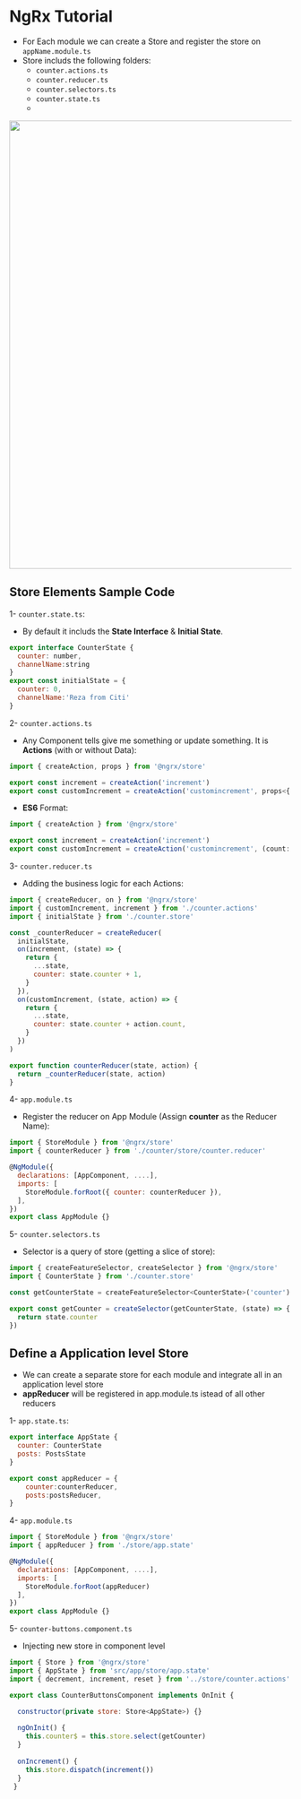 # NgRx Tutorial 

- For Each module we can create a Store and register the store on `appName.module.ts`
- Store includs the following folders: 
  - `counter.actions.ts`
  - `counter.reducer.ts`
  - `counter.selectors.ts`
  - `counter.state.ts`
  - 
<img src="https://user-images.githubusercontent.com/62316360/137068657-52e9b11a-e7d6-44dd-be60-52134cf457c4.png" width="800" />

## Store Elements Sample Code

1- `counter.state.ts`:

- By default it includs the **State Interface** & **Initial State**.

```javascript
export interface CounterState {
  counter: number,
  channelName:string
}
export const initialState = {
  counter: 0,
  channelName:'Reza from Citi'
}    
```

2- `counter.actions.ts`

- Any Component tells give me something or update something. It is **Actions** (with or without Data):

```javascript
import { createAction, props } from '@ngrx/store'

export const increment = createAction('increment')
export const customIncrement = createAction('customincrement', props<{ count: number }>())
```

- **ES6** Format:

```javascript
import { createAction } from '@ngrx/store'

export const increment = createAction('increment')
export const customIncrement = createAction('customincrement', (count: number)=>({count}))
```

3- `counter.reducer.ts`

- Adding the business logic for each Actions:

```javascript
import { createReducer, on } from '@ngrx/store'
import { customIncrement, increment } from './counter.actions'
import { initialState } from './counter.store'

const _counterReducer = createReducer(
  initialState,
  on(increment, (state) => {
    return {
      ...state,
      counter: state.counter + 1,
    }
  }),
  on(customIncrement, (state, action) => {
    return {
      ...state,
      counter: state.counter + action.count,
    }
  })
)

export function counterReducer(state, action) {
  return _counterReducer(state, action)
}
```

4- `app.module.ts`

- Register the reducer on App Module (Assign **counter** as the Reducer Name):

```javascript
import { StoreModule } from '@ngrx/store'
import { counterReducer } from './counter/store/counter.reducer'

@NgModule({
  declarations: [AppComponent, ....],
  imports: [
    StoreModule.forRoot({ counter: counterReducer }),
  ],
})
export class AppModule {}
```

5- `counter.selectors.ts`

- Selector is a query of store (getting a slice of store):

```javascript
import { createFeatureSelector, createSelector } from '@ngrx/store'
import { CounterState } from './counter.store'

const getCounterState = createFeatureSelector<CounterState>('counter')

export const getCounter = createSelector(getCounterState, (state) => {
  return state.counter
})
```

## Define a Application level Store

- We can create a separate store for each module and integrate all in an application level store
- **appReducer** will be registered in app.module.ts istead of all other reducers

1- `app.state.ts`:

```javascript
export interface AppState {
  counter: CounterState
  posts: PostsState
}

export const appReducer = {
    counter:counterReducer,
    posts:postsReducer,
} 
```

4- `app.module.ts`

```javascript
import { StoreModule } from '@ngrx/store'
import { appReducer } from './store/app.state'

@NgModule({
  declarations: [AppComponent, ....],
  imports: [
    StoreModule.forRoot(appReducer)
  ],
})
export class AppModule {}
```

5- `counter-buttons.component.ts`

- Injecting new store in component level

```javascript
import { Store } from '@ngrx/store'
import { AppState } from 'src/app/store/app.state'
import { decrement, increment, reset } from '../store/counter.actions'

export class CounterButtonsComponent implements OnInit {

  constructor(private store: Store<AppState>) {}
  
  ngOnInit() {
    this.counter$ = this.store.select(getCounter)
  }
  
  onIncrement() {
    this.store.dispatch(increment())
  }
 } 
```
